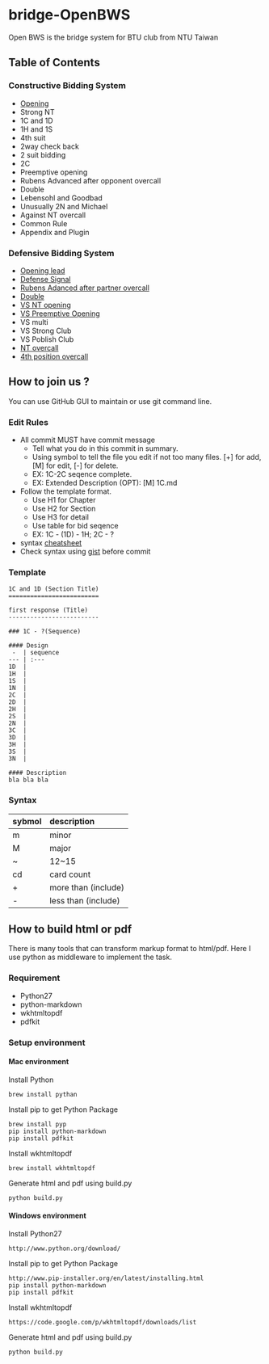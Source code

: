 bridge-OpenBWS
==============

Open BWS is the bridge system for BTU club from NTU Taiwan



Table of Contents
-----------------
### Constructive Bidding System
- [Opening](constructive/opening.md)
- Strong NT
- 1C and 1D
- 1H and 1S
- 4th suit
- 2way check back
- 2 suit bidding
- 2C
- Preemptive opening
- Rubens Advanced after opponent overcall
- Double
- Lebensohl and Goodbad
- Unusually 2N and Michael
- Against NT overcall
- Common Rule
- Appendix and Plugin

### Defensive Bidding System
- [Opening lead](defensive/opening_lead.md)
- [Defense Signal](defensive/defense_signal.md)
- [Rubens Adanced after partner overcall](defensive/rubens_overcall.md)
- [Double](defensive/double.md)
- [VS NT opening](defensive/vs_nt.md)
- [VS Preemptive Opening](defensive/vs_preempt.md)
- VS multi
- VS Strong Club
- VS Poblish Club
- [NT overcall](defensive/nt_overcall.md)
- [4th position overcall](defensive/4th_overcall.md)



How to join us ?
--------------------

You can use GitHub GUI to maintain or use git command line.


### Edit Rules

- All commit MUST have commit message
    - Tell what you do in this commit in summary.
    - Using symbol to tell the file you edit if not too many files. [+] for add, [M] for edit, [-] for delete.
    - EX: 1C-2C seqence complete.
    - EX: Extended Description (OPT): [M] 1C.md
- Follow the template format.
    - Use H1 for Chapter
    - Use H2 for Section
    - Use H3 for detail
    - Use table for bid seqence
    - EX: 1C - (1D) - 1H; 2C - ?
- syntax [cheatsheet](https://github.com/adam-p/markdown-here/wiki/Markdown-Cheatsheet)
- Check syntax using [gist](https://gist.github.com) before commit


### Template

    1C and 1D (Section Title)
    =========================

    first response (Title)
    -------------------------

    ### 1C - ?(Sequence)

    #### Design
     -  | sequence
    --- | :---
    1D  |
    1H  |
    1S  |
    1N  |
    2C  | 
    2D  | 
    2H  |
    2S  |
    2N  |
    3C  |
    3D  |
    3H  |
    3S  |
    3N  |
    
    #### Description
    bla bla bla


### Syntax

sybmol | description
------ | :---
m | minor
M | major
~ | 12~15
cd| card count
+ | more than (include)
- | less than (include)



How to build html or pdf
------------------------

There is many tools that can transform markup format to html/pdf. 
Here I use python as middleware to implement the task.

### Requirement
- Python27
- python-markdown
- wkhtmltopdf
- pdfkit

### Setup environment

#### Mac environment
Install Python
```
brew install pythan
```

Install pip to get Python Package
```
brew install pyp
pip install python-markdown
pip install pdfkit
```

Install wkhtmltopdf
```
brew install wkhtmltopdf
```

Generate html and pdf using build.py
```
python build.py
```

#### Windows environment
Install Python27
```
http://www.python.org/download/
```

Install pip to get Python Package
```
http://www.pip-installer.org/en/latest/installing.html
pip install python-markdown
pip install pdfkit
```

Install wkhtmltopdf
```
https://code.google.com/p/wkhtmltopdf/downloads/list
```

Generate html and pdf using build.py
```
python build.py
```


